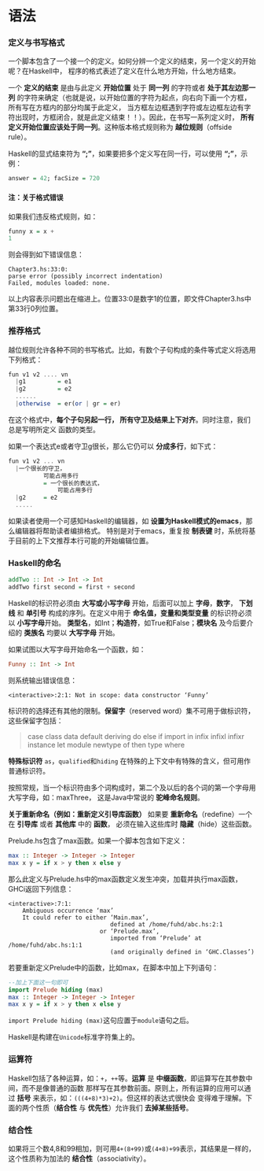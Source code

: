 语法
=============================================
### 定义与书写格式
一个脚本包含了一个接一个的定义。如何分辨一个定义的结束，另一个定义的开始呢？在Haskell中，
程序的格式表述了定义在什么地方开始，什么地方结束。

一个 **定义的结束** 是由与此定义 **开始位置** 处于 **同一列** 的字符或者 **处于其左边那一列**
的字符来确定（也就是说，以开始位置的字符为起点，向右向下画一个方框，所有写在方框内的部分均属于此定义，
当方框左边框遇到字符或左边框左边有字符出现时，方框闭合，就是此定义结束！！）。因此，在书写一系列定义时，
**所有定义开始位置应该处于同一列**。这种版本格式规则称为 **越位规则**（offside rule）。

Haskell的显式结束符为 **“;”**，如果要把多个定义写在同一行，可以使用 **“;”**，示例：
```haskell
answer = 42; facSize = 720
```
#### 注：关于格式错误
如果我们违反格式规则，如：
```haskell
funny x = x +
1
```
则会得到如下错误信息：
```
Chapter3.hs:33:0:
parse error (possibly incorrect indentation)
Failed, modules loaded: none.
```
以上内容表示问题出在缩进上。位置33:0是数字1的位置，即文件Chapter3.hs中第33行0列位置。

### 推荐格式
越位规则允许各种不同的书写格式。比如，有数个子句构成的条件等式定义将选用下列格式：
```haskell
fun v1 v2 .... vn
  |g1         = e1
  |g2         = e2
  ......
  |otherwise  = er(or | gr = er)
```
在这个格式中，**每个子句另起一行， 所有守卫及结果上下对齐**。同时注意，我们总是写明所定义
函数的类型。

如果一个表达式e或者守卫g很长，那么它仍可以 **分成多行**，如下式：
```haskell
fun v1 v2 ... vn
  |一个很长的守卫，
          可能占用多行
          = 一个很长的表达式，
              可能占用多行
  |g2     = e2
  .....
```
如果读者使用一个可感知Haskell的编辑器，如 **设置为Haskell模式的emacs**，那么编辑器将帮助读者编排格式。
特别是对于emacs，重复按 **制表键** 时，系统将基于目前的上下文推荐本行可能的开始编辑位置。

### Haskell的命名
```haskell
addTwo :: Int -> Int -> Int
addTwo first second = first + second
```
Haskell的标识符必须由 **大写或小写字母** 开始，后面可以加上 **字母**，**数字**，
**下划线** 和 **单引号** 构成的序列。在定义中用于 **命名值，变量和类型变量** 的标识符必须以 **小写字母**开始。
**类型名**，如Int；**构造符**，如True和False；**模块名** 及今后要介绍的 **类族名** 均要以 **大写字母** 开始。

如果试图以大写字母开始命名一个函数，如：
```haskell
Funny :: Int -> Int
```
则系统输出错误信息：
```
<interactive>:2:1: Not in scope: data constructor ‘Funny’
```
标识符的选择还有其他的限制。**保留字**（reserved word）集不可用于做标识符，这些保留字包括：

> case class data default deriving do else if import in
> infix infixl infixr instance let module newtype of then type where

**特殊标识符** `as`，`qualified`和`hiding` 在特殊的上下文中有特殊的含义，但可用作普通标识符。

按照常规，当一个标识符由多个词构成时，第二个及以后的各个词的第一个字母用大写字母，如：maxThree，
这是Java中常说的 **驼峰命名规则**。

**关于重新命名（例如：重新定义引导库函数）**
如果要 **重新命名**（redefine）一个在 **引导库** 或者 **其他库** 中的 **函数**，
必须在输入这些库时 **隐藏**（hide）这些函数。

Prelude.hs包含了max函数。如果一个脚本包含如下定义：
```haskell
max :: Integer -> Integer -> Integer
max x y = if x > y then x else y
```
那么此定义与Prelude.hs中的max函数定义发生冲突，加载并执行max函数，GHCi返回下列信息：
```
<interactive>:7:1:
    Ambiguous occurrence ‘max’
    It could refer to either ‘Main.max’,
                             defined at /home/fuhd/abc.hs:2:1
                          or ‘Prelude.max’,
                             imported from ‘Prelude’ at /home/fuhd/abc.hs:1:1
                             (and originally defined in ‘GHC.Classes’)
```
若要重新定义Prelude中的函数，比如max，在脚本中加上下列语句：
```haskell
--加上下面这一句即可
import Prelude hiding (max)
max :: Integer -> Integer -> Integer
max x y = if x > y then x else y
```
`import Prelude hiding (max)`这句应置于`module`语句之后。

Haskell是构建在`Unicode`标准字符集上的。

### 运算符
Haskell包括了各种运算，如：`+`，`++`等。**运算** 是 **中缀函数**，即运算写在其参数中间，而不是像普通的函数
那样写在其参数前面。原则上，所有运算的应用可以通过 **括号** 来表示，如：`(((4+8)*3)+2)`。但这样的表达式很快会
变得难于理解。下面的两个性质（**结合性** 与 **优先性**）允许我们 **去掉某些括号**。

### 结合性
如果将三个数4,8和99相加，则可用`4+(8+99)`或`(4+8)+99`表示，其结果是一样的，这个性质称为加法的 **结合性**（associativity）。
